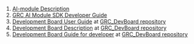 1. [AI-module Description](/docs/GRC_AI-module.md)
2. [GRC AI Module SDK Developer Guide](docs/GRC_AI_module_SDK_Developer_Guide.md)
3. [Development Board User Guide](https://github.com/Grovety/grc_devboard/blob/main/docs/GRC_DevBoard_User_Guide.md) at [GRC_DevBoard repository](https://github.com/Grovety/grc_devboard)
4. [Development Board Description](https://github.com/Grovety/grc_devboard/blob/main/docs/GRC_DevBoard_Description.md) at [GRC_DevBoard repository](https://github.com/Grovety/grc_devboard)
5. [Development Board Guide for developer](https://github.com/Grovety/grc_devboard/blob/main/docs/GRC_DevBoard_Development_Guide.md) at [GRC_DevBoard repository](https://github.com/Grovety/grc_devboard)
   
   
